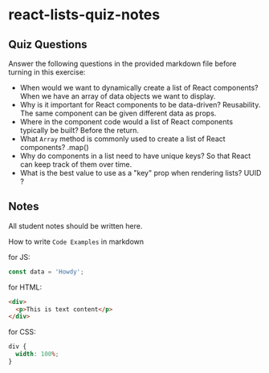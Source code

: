 # react-lists-quiz-notes

## Quiz Questions

Answer the following questions in the provided markdown file before turning in this exercise:

- When would we want to dynamically create a list of React components?
  When we have an array of data objects we want to display.
- Why is it important for React components to be data-driven?
  Reusability. The same component can be given different data as props.
- Where in the component code would a list of React components typically be built?
  Before the return.
- What `Array` method is commonly used to create a list of React components?
  .map()
- Why do components in a list need to have unique keys?
  So that React can keep track of them over time.
- What is the best value to use as a "key" prop when rendering lists?
  UUID ?

## Notes

All student notes should be written here.

How to write `Code Examples` in markdown

for JS:

```javascript
const data = 'Howdy';
```

for HTML:

```html
<div>
  <p>This is text content</p>
</div>
```

for CSS:

```css
div {
  width: 100%;
}
```
